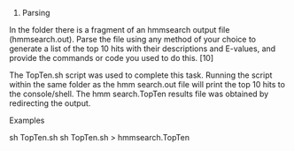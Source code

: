 1. Parsing

In the folder there is a fragment of an hmmsearch output file (hmmsearch.out). Parse the file using any method of your choice to generate a list of the top 10 hits with their descriptions and E-values, and provide the commands or code you used to do this. [10]

The TopTen.sh script was used to complete this task.
Running the script within the same folder as the hmm search.out file will print the top 10 hits to the console/shell. The hmm search.TopTen results file was obtained by redirecting the output.

Examples

sh TopTen.sh
sh TopTen.sh > hmmsearch.TopTen
